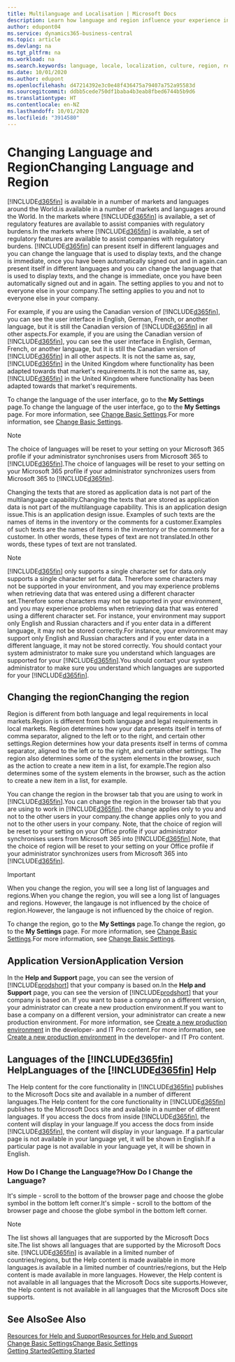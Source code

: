 ```yaml
---
title: Multilanguage and Localisation | Microsoft Docs
description: Learn how language and region influence your experience in Business Central.
author: edupont04
ms.service: dynamics365-business-central
ms.topic: article
ms.devlang: na
ms.tgt_pltfrm: na
ms.workload: na
ms.search.keywords: language, locale, localization, culture, region, regional settings
ms.date: 10/01/2020
ms.author: edupont
ms.openlocfilehash: d47214392e3c0e48f436475a79407a752a95583d
ms.sourcegitcommit: ddbb5cede750df1baba4b3eab8fbed6744b5b9d6
ms.translationtype: HT
ms.contentlocale: en-NZ
ms.lasthandoff: 10/01/2020
ms.locfileid: "3914580"
---
```

# <a name="changing-language-and-region"></a><span data-ttu-id="b1f0d-103">Changing Language and Region</span><span class="sxs-lookup"><span data-stu-id="b1f0d-103">Changing Language and Region</span></span>

[!INCLUDE[d365fin](includes/d365fin_md.md)] <span data-ttu-id="b1f0d-104">is available in a number of markets and languages around the World.</span><span class="sxs-lookup"><span data-stu-id="b1f0d-104">is available in a number of markets and languages around the World.</span></span> <span data-ttu-id="b1f0d-105">In the markets where [!INCLUDE[d365fin](includes/d365fin_md.md)] is available, a set of regulatory features are available to assist companies with regulatory burdens.</span><span class="sxs-lookup"><span data-stu-id="b1f0d-105">In the markets where [!INCLUDE[d365fin](includes/d365fin_md.md)] is available, a set of regulatory features are available to assist companies with regulatory burdens.</span></span> [!INCLUDE[d365fin](includes/d365fin_md.md)] <span data-ttu-id="b1f0d-106">can present itself in different languages and you can change the language that is used to display texts, and the change is immediate, once you have been automatically signed out and in again.</span><span class="sxs-lookup"><span data-stu-id="b1f0d-106">can present itself in different languages and you can change the language that is used to display texts, and the change is immediate, once you have been automatically signed out and in again.</span></span> <span data-ttu-id="b1f0d-107">The setting applies to you and not to everyone else in your company.</span><span class="sxs-lookup"><span data-stu-id="b1f0d-107">The setting applies to you and not to everyone else in your company.</span></span>  

<span data-ttu-id="b1f0d-108">For example, if you are using the Canadian version of [!INCLUDE[d365fin](includes/d365fin_md.md)], you can see the user interface in English, German, French, or another language, but it is still the Canadian version of [!INCLUDE[d365fin](includes/d365fin_md.md)] in all other aspects.</span><span class="sxs-lookup"><span data-stu-id="b1f0d-108">For example, if you are using the Canadian version of [!INCLUDE[d365fin](includes/d365fin_md.md)], you can see the user interface in English, German, French, or another language, but it is still the Canadian version of [!INCLUDE[d365fin](includes/d365fin_md.md)] in all other aspects.</span></span> <span data-ttu-id="b1f0d-109">It is not the same as, say, [!INCLUDE[d365fin](includes/d365fin_md.md)] in the United Kingdom where functionality has been adapted towards that market's requirements.</span><span class="sxs-lookup"><span data-stu-id="b1f0d-109">It is not the same as, say, [!INCLUDE[d365fin](includes/d365fin_md.md)] in the United Kingdom where functionality has been adapted towards that market's requirements.</span></span>  

<span data-ttu-id="b1f0d-110">To change the language of the user interface, go to the **My Settings** page.</span><span class="sxs-lookup"><span data-stu-id="b1f0d-110">To change the language of the user interface, go to the **My Settings** page.</span></span> <span data-ttu-id="b1f0d-111">For more information, see [Change Basic Settings](ui-change-basic-settings.md#language).</span><span class="sxs-lookup"><span data-stu-id="b1f0d-111">For more information, see [Change Basic Settings](ui-change-basic-settings.md#language).</span></span> 

> [!NOTE]  
> <span data-ttu-id="b1f0d-112">The choice of languages will be reset to your setting on your Microsoft 365 profile if your administrator synchronises users from Microsoft 365 to [!INCLUDE[d365fin](includes/d365fin_md.md)].</span><span class="sxs-lookup"><span data-stu-id="b1f0d-112">The choice of languages will be reset to your setting on your Microsoft 365 profile if your administrator synchronizes users from Microsoft 365 to [!INCLUDE[d365fin](includes/d365fin_md.md)].</span></span>

<span data-ttu-id="b1f0d-113">Changing the texts that are stored as application data is not part of the multilanguage capability.</span><span class="sxs-lookup"><span data-stu-id="b1f0d-113">Changing the texts that are stored as application data is not part of the multilanguage capability.</span></span> <span data-ttu-id="b1f0d-114">This is an application design issue.</span><span class="sxs-lookup"><span data-stu-id="b1f0d-114">This is an application design issue.</span></span> <span data-ttu-id="b1f0d-115">Examples of such texts are the names of items in the inventory or the comments for a customer.</span><span class="sxs-lookup"><span data-stu-id="b1f0d-115">Examples of such texts are the names of items in the inventory or the comments for a customer.</span></span> <span data-ttu-id="b1f0d-116">In other words, these types of text are not translated.</span><span class="sxs-lookup"><span data-stu-id="b1f0d-116">In other words, these types of text are not translated.</span></span>  

> [!NOTE]  
> [!INCLUDE[d365fin](includes/d365fin_md.md)] <span data-ttu-id="b1f0d-117">only supports a single character set for data.</span><span class="sxs-lookup"><span data-stu-id="b1f0d-117">only supports a single character set for data.</span></span> <span data-ttu-id="b1f0d-118">Therefore some characters may not be supported in your environment, and you may experience problems when retrieving data that was entered using a different character set.</span><span class="sxs-lookup"><span data-stu-id="b1f0d-118">Therefore some characters may not be supported in your environment, and you may experience problems when retrieving data that was entered using a different character set.</span></span> <span data-ttu-id="b1f0d-119">For instance, your environment may support only English and Russian characters and if you enter data in a different language, it may not be stored correctly.</span><span class="sxs-lookup"><span data-stu-id="b1f0d-119">For instance, your environment may support only English and Russian characters and if you enter data in a different language, it may not be stored correctly.</span></span> <span data-ttu-id="b1f0d-120">You should contact your system administrator to make sure you understand which languages are supported for your [!INCLUDE[d365fin](includes/d365fin_md.md)].</span><span class="sxs-lookup"><span data-stu-id="b1f0d-120">You should contact your system administrator to make sure you understand which languages are supported for your [!INCLUDE[d365fin](includes/d365fin_md.md)].</span></span>  

## <a name="changing-the-region"></a><span data-ttu-id="b1f0d-121">Changing the region</span><span class="sxs-lookup"><span data-stu-id="b1f0d-121">Changing the region</span></span>
<span data-ttu-id="b1f0d-122">Region is different from both language and legal requirements in local markets.</span><span class="sxs-lookup"><span data-stu-id="b1f0d-122">Region is different from both language and legal requirements in local markets.</span></span> <span data-ttu-id="b1f0d-123">Region determines how your data presents itself in terms of comma separator, aligned to the left or to the right, and certain other settings.</span><span class="sxs-lookup"><span data-stu-id="b1f0d-123">Region determines how your data presents itself in terms of comma separator, aligned to the left or to the right, and certain other settings.</span></span> <span data-ttu-id="b1f0d-124">The region also determines some of the system elements in the browser, such as the action to create a new item in a list, for example.</span><span class="sxs-lookup"><span data-stu-id="b1f0d-124">The region also determines some of the system elements in the browser, such as the action to create a new item in a list, for example.</span></span>  

<span data-ttu-id="b1f0d-125">You can change the region in the browser tab that you are using to work in [!INCLUDE[d365fin](includes/d365fin_md.md)].</span><span class="sxs-lookup"><span data-stu-id="b1f0d-125">You can change the region in the browser tab that you are using to work in [!INCLUDE[d365fin](includes/d365fin_md.md)].</span></span> <span data-ttu-id="b1f0d-126">the change applies only to you and not to the other users in your company.</span><span class="sxs-lookup"><span data-stu-id="b1f0d-126">the change applies only to you and not to the other users in your company.</span></span>  <span data-ttu-id="b1f0d-127">Note, that the choice of region will be reset to your setting on your Office profile if your administrator synchronises users from Microsoft 365 into [!INCLUDE[d365fin](includes/d365fin_md.md)].</span><span class="sxs-lookup"><span data-stu-id="b1f0d-127">Note, that the choice of region will be reset to your setting on your Office profile if your administrator synchronizes users from Microsoft 365 into [!INCLUDE[d365fin](includes/d365fin_md.md)].</span></span>

> [!IMPORTANT]  
>  <span data-ttu-id="b1f0d-128">When you change the region, you will see a long list of languages and regions.</span><span class="sxs-lookup"><span data-stu-id="b1f0d-128">When you change the region, you will see a long list of languages and regions.</span></span> <span data-ttu-id="b1f0d-129">However, the langauge is not influenced by the choice of region.</span><span class="sxs-lookup"><span data-stu-id="b1f0d-129">However, the langauge is not influenced by the choice of region.</span></span>  

<span data-ttu-id="b1f0d-130">To change the region, go to the **My Settings** page.</span><span class="sxs-lookup"><span data-stu-id="b1f0d-130">To change the region, go to the **My Settings** page.</span></span> <span data-ttu-id="b1f0d-131">For more information, see [Change Basic Settings](ui-change-basic-settings.md).</span><span class="sxs-lookup"><span data-stu-id="b1f0d-131">For more information, see [Change Basic Settings](ui-change-basic-settings.md).</span></span>  

## <a name="application-version"></a><span data-ttu-id="b1f0d-132">Application Version</span><span class="sxs-lookup"><span data-stu-id="b1f0d-132">Application Version</span></span>

<span data-ttu-id="b1f0d-133">In the **Help and Support** page, you can see the version of [!INCLUDE[prodshort](includes/prodshort.md)] that your company is based on.</span><span class="sxs-lookup"><span data-stu-id="b1f0d-133">In the **Help and Support** page, you can see the version of [!INCLUDE[prodshort](includes/prodshort.md)] that your company is based on.</span></span> <span data-ttu-id="b1f0d-134">If you want to base a company on a different version, your administrator can create a new production environment.</span><span class="sxs-lookup"><span data-stu-id="b1f0d-134">If you want to base a company on a different version, your administrator can create a new production environment.</span></span> <span data-ttu-id="b1f0d-135">For more information, see [Create a new production environment](/dynamics365/business-central/dev-itpro/administration/tenant-admin-center-environments#create-a-new-production-environment) in the developer- and IT Pro content.</span><span class="sxs-lookup"><span data-stu-id="b1f0d-135">For more information, see [Create a new production environment](/dynamics365/business-central/dev-itpro/administration/tenant-admin-center-environments#create-a-new-production-environment) in the developer- and IT Pro content.</span></span>  

## <a name="languages-of-the-d365fin-help"></a><span data-ttu-id="b1f0d-136">Languages of the [!INCLUDE[d365fin](includes/d365fin_md.md)] Help</span><span class="sxs-lookup"><span data-stu-id="b1f0d-136">Languages of the [!INCLUDE[d365fin](includes/d365fin_md.md)] Help</span></span>
<span data-ttu-id="b1f0d-137">The Help content for the core functionality in [!INCLUDE[d365fin](includes/d365fin_md.md)] publishes to the Microsoft Docs site and available in a number of different languages.</span><span class="sxs-lookup"><span data-stu-id="b1f0d-137">The Help content for the core functionality in [!INCLUDE[d365fin](includes/d365fin_md.md)] publishes to the Microsoft Docs site and available in a number of different languages.</span></span> <span data-ttu-id="b1f0d-138">If you access the docs from inside [!INCLUDE[d365fin](includes/d365fin_md.md)], the content will display in your language.</span><span class="sxs-lookup"><span data-stu-id="b1f0d-138">If you access the docs from inside [!INCLUDE[d365fin](includes/d365fin_md.md)], the content will display in your language.</span></span> <span data-ttu-id="b1f0d-139">If a particular page is not available in your language yet, it will be shown in English.</span><span class="sxs-lookup"><span data-stu-id="b1f0d-139">If a particular page is not available in your language yet, it will be shown in English.</span></span>

### <a name="how-do-i-change-the-language"></a><span data-ttu-id="b1f0d-140">How Do I Change the Language?</span><span class="sxs-lookup"><span data-stu-id="b1f0d-140">How Do I Change the Language?</span></span>
<span data-ttu-id="b1f0d-141">It's simple - scroll to the bottom of the browser page and choose the globe symbol in the bottom left corner.</span><span class="sxs-lookup"><span data-stu-id="b1f0d-141">It's simple - scroll to the bottom of the browser page and choose the globe symbol in the bottom left corner.</span></span>

> [!NOTE]  
> <span data-ttu-id="b1f0d-142">The list shows all languages that are supported by the Microsoft Docs site.</span><span class="sxs-lookup"><span data-stu-id="b1f0d-142">The list shows all languages that are supported by the Microsoft Docs site.</span></span> [!INCLUDE[d365fin](includes/d365fin_md.md)] <span data-ttu-id="b1f0d-143">is available in a limited number of countries/regions, but the Help content is made available in more languages.</span><span class="sxs-lookup"><span data-stu-id="b1f0d-143">is available in a limited number of countries/regions, but the Help content is made available in more languages.</span></span> <span data-ttu-id="b1f0d-144">However, the Help content is not available in all languages that the Microsoft Docs site supports.</span><span class="sxs-lookup"><span data-stu-id="b1f0d-144">However, the Help content is not available in all languages that the Microsoft Docs site supports.</span></span>

## <a name="see-also"></a><span data-ttu-id="b1f0d-145">See Also</span><span class="sxs-lookup"><span data-stu-id="b1f0d-145">See Also</span></span>

[<span data-ttu-id="b1f0d-146">Resources for Help and Support</span><span class="sxs-lookup"><span data-stu-id="b1f0d-146">Resources for Help and Support</span></span>](product-help-and-support.md)  
[<span data-ttu-id="b1f0d-147">Change Basic Settings</span><span class="sxs-lookup"><span data-stu-id="b1f0d-147">Change Basic Settings</span></span>](ui-change-basic-settings.md)  
[<span data-ttu-id="b1f0d-148">Getting Started</span><span class="sxs-lookup"><span data-stu-id="b1f0d-148">Getting Started</span></span>](product-get-started.md)  
